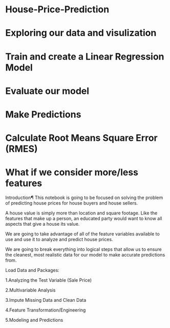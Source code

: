 # House-Price-Prediction

# Exploring our data and visulization
# Train and create a Linear Regression Model
# Evaluate our model
# Make Predictions
# Calculate Root Means Square Error (RMES)
# What if we consider more/less features


Introduction¶
This notebook is going to be focused on solving the problem of predicting house prices for house buyers and house sellers.

A house value is simply more than location and square footage. Like the features that make up a person, an educated party would want to know all aspects that give a house its value.

We are going to take advantage of all of the feature variables available to use and use it to analyze and predict house prices.

We are going to break everything into logical steps that allow us to ensure the cleanest, most realistic data for our model to make accurate predictions from.

Load Data and Packages:

1.Analyzing the Test Variable (Sale Price)

2.Multivariable Analysis

3.Impute Missing Data and Clean Data

4.Feature Transformation/Engineering

5.Modeling and Predictions
